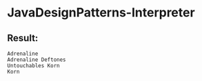 # JavaDesignPatterns-Interpreter 

## Result:
```
Adrenaline
Adrenaline Deftones
Untouchables Korn
Korn
```
